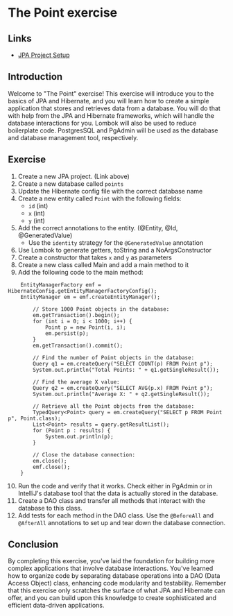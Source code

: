 # The Point exercise

## Links

- [JPA Project Setup](https://github.com/dat3Cph/backend/blob/main/setup/JPASetup.md)

## Introduction

Welcome to "The Point" exercise! This exercise will introduce you to the basics of JPA and Hibernate,
and you will learn how to create a simple application that stores and retrieves data from a database.
You will do that with help from the JPA and Hibernate frameworks, which will handle the database interactions for you.
Lombok will also be used to reduce boilerplate code. PostgresSQL and PgAdmin will be used as the database and database management tool, respectively.

## Exercise

1. Create a new JPA project. (Link above)
2. Create a new database called `points`
3. Update the Hibernate config file with the correct database name
4. Create a new entity called `Point` with the following fields:
    - `id` (int)
    - `x` (int)
    - `y` (int)
5. Add the correct annotations to the entity. (@Entity, @Id, @GeneratedValue)
    - Use the `identity` strategy for the `@GeneratedValue` annotation
6. Use Lombok to generate getters, toString  and a NoArgsConstructor 
7. Create a constructor that takes `x` and `y` as parameters
8. Create a new class called Main and add a main method to it
9. Add the following code to the main method:
```jav
    EntityManagerFactory emf = HibernateConfig.getEntityManagerFactoryConfig();
    EntityManager em = emf.createEntityManager();

        // Store 1000 Point objects in the database:
        em.getTransaction().begin();
        for (int i = 0; i < 1000; i++) {
            Point p = new Point(i, i);
            em.persist(p);
        }
        em.getTransaction().commit();

        // Find the number of Point objects in the database:
        Query q1 = em.createQuery("SELECT COUNT(p) FROM Point p");
        System.out.println("Total Points: " + q1.getSingleResult());

        // Find the average X value:
        Query q2 = em.createQuery("SELECT AVG(p.x) FROM Point p");
        System.out.println("Average X: " + q2.getSingleResult());

        // Retrieve all the Point objects from the database:
        TypedQuery<Point> query = em.createQuery("SELECT p FROM Point p", Point.class);
        List<Point> results = query.getResultList();
        for (Point p : results) {
            System.out.println(p);
        }

        // Close the database connection:
        em.close();
        emf.close();
    }

```

10. Run the code and verify that it works. Check either in PgAdmin or in IntelliJ's database tool that the data is actually stored in the database.
11. Create a DAO class and transfer all methods that interact with the database to this class.
12. Add tests for each method in the DAO class. Use the `@BeforeAll` and `@AfterAll` annotations to set up and tear down the database connection.

## Conclusion

By completing this exercise, you've laid the foundation for building more complex applications that involve database interactions. 
You've learned how to organize code by separating database operations into a DAO (Data Access Object) class, enhancing code modularity 
and testability. Remember that this exercise only scratches the surface of what JPA and Hibernate can offer, and you can build upon this 
knowledge to create sophisticated and efficient data-driven applications.

